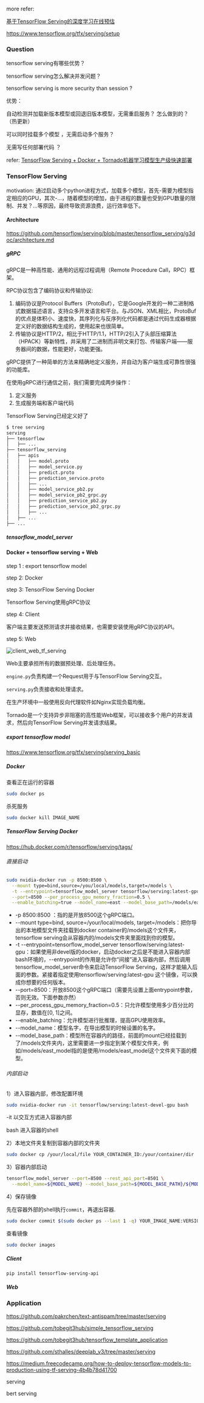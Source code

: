 more refer:

[基于TensorFlow Serving的深度学习在线预估](https://mp.weixin.qq.com/s/DpqI4AfjiygCh8dqq_Kgmw)

https://www.tensorflow.org/tfx/serving/setup



### Question

tensorflow serving有哪些优势？

tensorflow serving怎么解决并发问题？

tensorflow serving is more security than session ?



优势：

自动检测并加载新版本模型或回退旧版本模型，无需重启服务？ 怎么做到的？（热更新）

可以同时挂载多个模型 ，无需启动多个服务？

无需写任何部署代码 ？



refer: [TensorFlow Serving + Docker + Tornado机器学习模型生产级快速部署](https://zhuanlan.zhihu.com/p/52096200)



### TensorFlow Serving

motivation: 通过启动多个python进程方式，加载多个模型，首先-需要为模型指定相应的GPU，其次-...，随着模型的增加，由于进程的数量也受到GPU数量的限制、并发？...等原因，最终导致资源浪费，运行效率低下。



#### Architecture

https://github.com/tensorflow/serving/blob/master/tensorflow_serving/g3doc/architecture.md







##### gRPC

gRPC是一种高性能、通用的远程过程调用（Remote Procedure Call，RPC）框架。

RPC协议包含了编码协议和传输协议:

1. 编码协议是Protocol Buffers（ProtoBuf），它是Google开发的一种二进制格式数据描述语言，支持众多开发语言和平台。与JSON、XML相比，ProtoBuf的优点是体积小、速度快，其序列化与反序列化代码都是通过代码生成器根据定义好的数据结构生成的，使用起来也很简单。
2. 传输协议是HTTP/2，相比于HTTP/1.1，HTTP/2引入了头部压缩算法（HPACK）等新特性，并采用了二进制而非明文来打包、传输客户端——服务器间的数据，性能更好，功能更强。

gRPC提供了一种简单的方法来精确地定义服务，并自动为客户端生成可靠性很强的功能库。

在使用gRPC进行通信之前，我们需要完成两步操作：

1. 定义服务
2. 生成服务端和客户端代码

TensorFlow Serving已经定义好了

```markdown
$ tree serving
serving
├── tensorflow
│   ├── ...
├── tensorflow_serving
│   ├── apis
│   │   ├── model.proto
│   │   ├── model_service.py
│   │   ├── predict.proto
│   │   ├── prediction_service.proto
│   │   ├── ...
│   │   ├── model_service_pb2.py
│   │   ├── model_service_pb2_grpc.py
│   │   ├── prediction_service_pb2.py
│   │   ├── prediction_service_pb2_grpc.py
│   │   ├── ...
│   ├── ...
├── ...
```





##### tensorflow_model_server





#### Docker + tensorflow serving + Web

step 1 : export tensorflow model

step 2: Docker

step 3: TensorFlow Serving Docker

Tensorflow Serving使用gRPC协议

step 4: Client

客户端主要发送预测请求并接收结果，也需要安装使用gRPC协议的API。

step 5: Web

![client_web_tf_serving](https://github.com/bifeng/deep_coding_notes/raw/master/image/client_web_tf_serving.jpg)

Web主要承担所有的数据预处理、后处理任务。

`engine.py`负责构建一个Request用于与TensorFlow Serving交互。

`serving.py`负责接收和处理请求。

在生产环境中一般使用反向代理软件如Nginx实现负载均衡。

Tornado是一个支持异步非阻塞的高性能Web框架，可以接收多个用户的并发请求，然后向TensorFlow Serving并发请求结果。





##### export tensorflow model

https://www.tensorflow.org/tfx/serving/serving_basic



##### Docker

查看正在运行的容器

```bash
sudo docker ps
```

杀死服务

```bash
sudo docker kill IMAGE_NAME
```





##### TensorFlow Serving Docker

https://hub.docker.com/r/tensorflow/serving/tags/



###### 直接启动

```bash
sudo nvidia-docker run -p 8500:8500 \
  --mount type=bind,source=/you/local/models,target=/models \
  -t --entrypoint=tensorflow_model_server tensorflow/serving:latest-gpu \
  --port=8500 --per_process_gpu_memory_fraction=0.5 \
  --enable_batching=true --model_name=east --model_base_path=/models/east_model &
```

- -p 8500:8500 ：指的是开放8500这个gRPC端口。
- --mount type=bind, source=/your/local/models, target=/models：把你导出的本地模型文件夹挂载到docker container的/models这个文件夹，tensorflow serving会从容器内的/models文件夹里面找到你的模型。
- -t --entrypoint=tensorflow_model_server tensorflow/serving:latest-gpu：如果使用非devel版的docker，启动docker之后是不能进入容器内部bash环境的，--entrypoint的作用是允许你“间接”进入容器内部，然后调用tensorflow_model_server命令来启动TensorFlow Serving，这样才能输入后面的参数。紧接着指定使用tensorflow/serving:latest-gpu 这个镜像，可以换成你想要的任何版本。
- --port=8500：开放8500这个gRPC端口（需要先设置上面entrypoint参数，否则无效。下面参数亦然）
- --per_process_gpu_memory_fraction=0.5：只允许模型使用多少百分比的显存，数值在[0, 1]之间。
- --enable_batching：允许模型进行批推理，提高GPU使用效率。
- --model_name：模型名字，在导出模型的时候设置的名字。
- --model_base_path：模型所在容器内的路径，前面的mount已经挂载到了/models文件夹内，这里需要进一步指定到某个模型文件夹，例如/models/east_model指的是使用/models/east_model这个文件夹下面的模型。



###### 内部启动

1）进入容器内部，修改配置环境

```bash
sudo nvidia-docker run -it tensorflow/serving:latest-devel-gpu bash
```

-it  以交互方式进入容器内部

bash 进入容器的shell

2）本地文件夹复制到容器内部的文件夹

```bash
sudo docker cp /your/local/file YOUR_CONTAINER_ID:/your/container/dir
```

3）容器内部启动

```bash
tensorflow_model_server --port=8500 --rest_api_port=8501 \
  --model_name=${MODEL_NAME} --model_base_path=${MODEL_BASE_PATH}/${MODEL_NAME}
```

4）保存镜像

先在容器外部的shell执行`commit`，再退出容器.

```bash
sudo docker commit $(sudo docker ps --last 1 -q) YOUR_IMAGE_NAME:VERSION
```

查看镜像

```bash
sudo docker images
```



##### Client

```bash
pip install tensorflow-serving-api
```

   

##### Web



### Application

https://github.com/pakrchen/text-antispam/tree/master/serving

https://github.com/tobegit3hub/simple_tensorflow_serving

https://github.com/tobegit3hub/tensorflow_template_application

https://github.com/sthalles/deeplab_v3/tree/master/serving

https://medium.freecodecamp.org/how-to-deploy-tensorflow-models-to-production-using-tf-serving-4b4b78d41700











serving

bert serving





